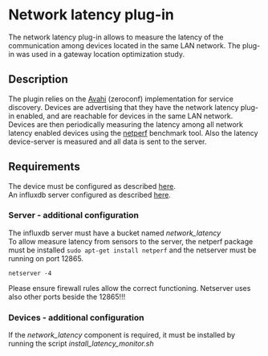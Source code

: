 # Network latency plug-in

The network latency plug-in allows to measure the latency of the communication among devices located in the same LAN network. The plug-in was used in a gateway location optimization study. 

## Description

The plugin relies on the [Avahi](https://wiki.archlinux.org/title/avahi) (zeroconf) implementation for service discovery. Devices are advertising that they have the network latency plug-in enabled, and are reachable for devices in the same LAN network. 
Devices are then periodically measuring the latency among all network latency enabled devices using the [netperf](https://linux.die.net/man/1/netperf) benchmark tool. Also the latency device-server is measured and all data is sent to the server.


## Requirements

The device must be configured as described [here](README.md).
<br>
An influxdb server configured as described [here](server-README.md).

### Server - additional configuration

The influxdb server must have a bucket named *network_latency*
<br>
To allow measure latency from sensors to the server, the netperf package must be installed `sudo apt-get install netperf` and the netserver must be running on port 12865.

```netserver -4```

Please ensure firewall rules allow the correct functioning.
Netserver uses also other ports beside the 12865!!!


### Devices - additional configuration

If the *network_latency* component is required, it must be installed by running the script *install_latency_monitor.sh*

